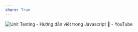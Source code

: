```yaml
---
share: True
---
```

![Unit Testing - Hướng dẫn viết trong Javascript 🎉 - YouTube](https://www.youtube.com/watch?v=i4P4x7dIfCs)